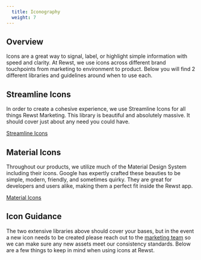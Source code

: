 ```yaml
---
  title: Iconography
  weight: 7
---
```


## **Overview**

Icons are a great way to signal, label, or highlight simple information with speed and clarity. At Rewst, we use icons across different brand touchpoints from marketing to environment to product. Below you will find 2 different libraries and guidelines around when to use each.

## **Streamline Icons**

In order to create a cohesive experience, we use Streamline Icons for all things Rewst Marketing. This library is beautiful and absolutely massive. It should cover just about any need you could have.

[Streamline Icons](https://app.streamlineicons.com/streamlineregular)

## **Material Icons**

Throughout our products, we utilize much of the Material Design System including their icons. Google has expertly crafted these beauties to be simple, modern, friendly, and sometimes quirky. They are great for developers and users alike, making them a perfect fit inside the Rewst app.

[Material Icons](https://material.io/resources/icons/)

## **Icon Guidance**

The two extensive libraries above should cover your bases, but in the event a new icon needs to be created please reach out to the [marketing team](mailto:marketing@Rewstsecurity.com "marketing team") so we can make sure any new assets meet our consistency standards. Below are a few things to keep in mind when using icons at Rewst.
